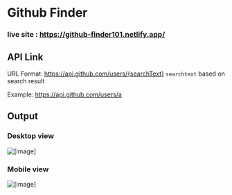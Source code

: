 # Github Finder

### live site : https://github-finder101.netlify.app/

## API Link
URL Format: https://api.github.com/users/{searchText} `searchtext` based on search result

Example: https://api.github.com/users/a

## Output
### Desktop view
![[image]](/images/github_desktop.png)
### Mobile view
![[image]](/images/github_mobile.png)




